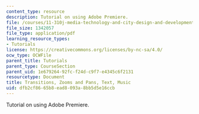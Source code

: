 ```yaml
---
content_type: resource
description: Tutorial on using Adobe Premiere.
file: /courses/11-310j-media-technology-and-city-design-and-development-fall-2002/dfb2cf8665b8ead8093a8bb5d5e16ccb_premiere2.pdf
file_size: 1342057
file_type: application/pdf
learning_resource_types:
- Tutorials
license: https://creativecommons.org/licenses/by-nc-sa/4.0/
ocw_type: OCWFile
parent_title: Tutorials
parent_type: CourseSection
parent_uid: 1e679264-92fc-f24d-c9f7-e4345c6f2131
resourcetype: Document
title: Transitions, Zooms and Pans, Text, Music
uid: dfb2cf86-65b8-ead8-093a-8bb5d5e16ccb
---
```

Tutorial on using Adobe Premiere.